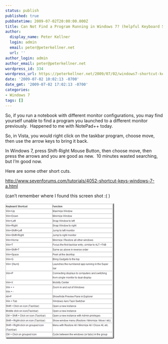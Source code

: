 ```yaml
---
status: publish
published: true
pubDatetime: 2009-07-02T20:00:00.000Z
title: Can Not Find a Program Running in Windows 7? (helpful Keyboard Shortcuts)
author:
  display_name: Peter Kellner
  login: admin
  email: peter@peterkellner.net
  url: ''
author_login: admin
author_email: peter@peterkellner.net
wordpress_id: 334
wordpress_url: https://peterkellner.net/2009/07/02/windows7-shortcut-keys/
date: '2009-07-02 10:02:13 -0700'
date_gmt: '2009-07-02 17:02:13 -0700'
categories:
- Windows 7
tags: []
---
```

<p> So, if you run a notebook with different monitor configurations, you may find yourself unable to find a program you launched to a different monitor previously.&#160; Happened to me with NotePad++ today. </p>
<p>So, in Vista, you would right click on the taskbar program, choose move, then use the arrow keys to bring it back.</p>
<p>In Windows 7, press Shift-Right Mouse Button, then choose move, then press the arrows and you are good as new.&#160; 10 minutes wasted searching, but I’m good now.</p>
<p>Here are some other short cuts.</p>
<p> <!--more-->
<p><a title="http://www.sevenforums.com/tutorials/4052-shortcut-keys-windows-7-a.html" href="http://www.sevenforums.com/tutorials/4052-shortcut-keys-windows-7-a.html">http://www.sevenforums.com/tutorials/4052-shortcut-keys-windows-7-a.html</a></p>
<p>(can’t remember where I found this screen shot :( )</p>
<p><a href="/wp/wp-content/uploads/2009/07/image2.png"><img style="border-right-width: 0px; display: inline; border-top-width: 0px; border-bottom-width: 0px; border-left-width: 0px" title="image" border="0" alt="image" src="/wp/wp-content/uploads/2009/07/image_thumb.png" width="349" height="435" /></a></p>
